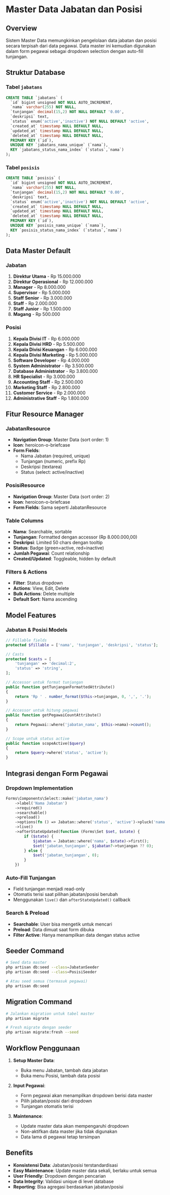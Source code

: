 # Master Data Jabatan dan Posisi

## Overview

Sistem Master Data memungkinkan pengelolaan data jabatan dan posisi secara terpisah dari data pegawai. Data master ini kemudian digunakan dalam form pegawai sebagai dropdown selection dengan auto-fill tunjangan.

## Struktur Database

### Tabel `jabatans`

```sql
CREATE TABLE `jabatans` (
  `id` bigint unsigned NOT NULL AUTO_INCREMENT,
  `nama` varchar(255) NOT NULL,
  `tunjangan` decimal(15,2) NOT NULL DEFAULT '0.00',
  `deskripsi` text,
  `status` enum('active','inactive') NOT NULL DEFAULT 'active',
  `created_at` timestamp NULL DEFAULT NULL,
  `updated_at` timestamp NULL DEFAULT NULL,
  `deleted_at` timestamp NULL DEFAULT NULL,
  PRIMARY KEY (`id`),
  UNIQUE KEY `jabatans_nama_unique` (`nama`),
  KEY `jabatans_status_nama_index` (`status`,`nama`)
);
```

### Tabel `posisis`

```sql
CREATE TABLE `posisis` (
  `id` bigint unsigned NOT NULL AUTO_INCREMENT,
  `nama` varchar(255) NOT NULL,
  `tunjangan` decimal(15,2) NOT NULL DEFAULT '0.00',
  `deskripsi` text,
  `status` enum('active','inactive') NOT NULL DEFAULT 'active',
  `created_at` timestamp NULL DEFAULT NULL,
  `updated_at` timestamp NULL DEFAULT NULL,
  `deleted_at` timestamp NULL DEFAULT NULL,
  PRIMARY KEY (`id`),
  UNIQUE KEY `posisis_nama_unique` (`nama`),
  KEY `posisis_status_nama_index` (`status`,`nama`)
);
```

## Data Master Default

### Jabatan

1. **Direktur Utama** - Rp 15.000.000
2. **Direktur Operasional** - Rp 12.000.000
3. **Manager** - Rp 8.000.000
4. **Supervisor** - Rp 5.000.000
5. **Staff Senior** - Rp 3.000.000
6. **Staff** - Rp 2.000.000
7. **Staff Junior** - Rp 1.500.000
8. **Magang** - Rp 500.000

### Posisi

1. **Kepala Divisi IT** - Rp 6.000.000
2. **Kepala Divisi HRD** - Rp 5.500.000
3. **Kepala Divisi Keuangan** - Rp 6.000.000
4. **Kepala Divisi Marketing** - Rp 5.000.000
5. **Software Developer** - Rp 4.000.000
6. **System Administrator** - Rp 3.500.000
7. **Database Administrator** - Rp 3.800.000
8. **HR Specialist** - Rp 3.000.000
9. **Accounting Staff** - Rp 2.500.000
10. **Marketing Staff** - Rp 2.800.000
11. **Customer Service** - Rp 2.000.000
12. **Administrative Staff** - Rp 1.800.000

## Fitur Resource Manager

### JabatanResource

-   **Navigation Group**: Master Data (sort order: 1)
-   **Icon**: heroicon-o-briefcase
-   **Form Fields**:
    -   Nama Jabatan (required, unique)
    -   Tunjangan (numeric, prefix Rp)
    -   Deskripsi (textarea)
    -   Status (select: active/inactive)

### PosisiResource

-   **Navigation Group**: Master Data (sort order: 2)
-   **Icon**: heroicon-o-briefcase
-   **Form Fields**: Sama seperti JabatanResource

### Table Columns

-   **Nama**: Searchable, sortable
-   **Tunjangan**: Formatted dengan accessor (Rp 8.000.000,00)
-   **Deskripsi**: Limited 50 chars dengan tooltip
-   **Status**: Badge (green=active, red=inactive)
-   **Jumlah Pegawai**: Count relationship
-   **Created/Updated**: Toggleable, hidden by default

### Filters & Actions

-   **Filter**: Status dropdown
-   **Actions**: View, Edit, Delete
-   **Bulk Actions**: Delete multiple
-   **Default Sort**: Nama ascending

## Model Features

### Jabatan & Posisi Models

```php
// Fillable fields
protected $fillable = ['nama', 'tunjangan', 'deskripsi', 'status'];

// Casts
protected $casts = [
    'tunjangan' => 'decimal:2',
    'status' => 'string',
];

// Accessor untuk format tunjangan
public function getTunjanganFormattedAttribute()
{
    return 'Rp ' . number_format($this->tunjangan, 0, ',', '.');
}

// Accessor untuk hitung pegawai
public function getPegawaiCountAttribute()
{
    return Pegawai::where('jabatan_nama', $this->nama)->count();
}

// Scope untuk status active
public function scopeActive($query)
{
    return $query->where('status', 'active');
}
```

## Integrasi dengan Form Pegawai

### Dropdown Implementation

```php
Forms\Components\Select::make('jabatan_nama')
    ->label('Nama Jabatan')
    ->required()
    ->searchable()
    ->preload()
    ->options(fn () => Jabatan::where('status', 'active')->pluck('nama', 'nama'))
    ->live()
    ->afterStateUpdated(function (Forms\Set $set, $state) {
        if ($state) {
            $jabatan = Jabatan::where('nama', $state)->first();
            $set('jabatan_tunjangan', $jabatan?->tunjangan ?? 0);
        } else {
            $set('jabatan_tunjangan', 0);
        }
    })
```

### Auto-Fill Tunjangan

-   Field tunjangan menjadi read-only
-   Otomatis terisi saat pilihan jabatan/posisi berubah
-   Menggunakan `live()` dan `afterStateUpdated()` callback

### Search & Preload

-   **Searchable**: User bisa mengetik untuk mencari
-   **Preload**: Data dimuat saat form dibuka
-   **Filter Active**: Hanya menampilkan data dengan status active

## Seeder Command

```bash
# Seed data master
php artisan db:seed --class=JabatanSeeder
php artisan db:seed --class=PosisiSeeder

# Atau seed semua (termasuk pegawai)
php artisan db:seed
```

## Migration Command

```bash
# Jalankan migration untuk tabel master
php artisan migrate

# Fresh migrate dengan seeder
php artisan migrate:fresh --seed
```

## Workflow Penggunaan

1. **Setup Master Data**:

    - Buka menu Jabatan, tambah data jabatan
    - Buka menu Posisi, tambah data posisi

2. **Input Pegawai**:

    - Form pegawai akan menampilkan dropdown berisi data master
    - Pilih jabatan/posisi dari dropdown
    - Tunjangan otomatis terisi

3. **Maintenance**:
    - Update master data akan mempengaruhi dropdown
    - Non-aktifkan data master jika tidak digunakan
    - Data lama di pegawai tetap tersimpan

## Benefits

-   **Konsistensi Data**: Jabatan/posisi terstandardisasi
-   **Easy Maintenance**: Update master data sekali, berlaku untuk semua
-   **User Friendly**: Dropdown dengan pencarian
-   **Data Integrity**: Validasi unique di level database
-   **Reporting**: Bisa agregasi berdasarkan jabatan/posisi
